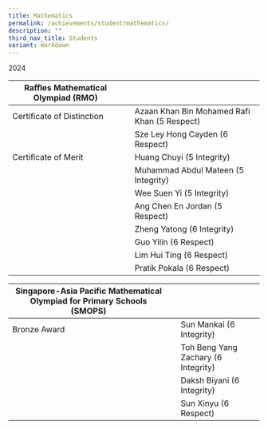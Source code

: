 ```yaml
---
title: Mathematics
permalink: /achievements/student/mathematics/
description: ""
third_nav_title: Students
variant: markdown
---
```

2024

| Raffles Mathematical Olympiad (RMO) |  |  |
| -------- | -------- | -------- |
| Certificate of Distinction     |      | Azaan Khan Bin Mohamed Rafi Khan (5 Respect)     |
|      |      | Sze Ley Hong Cayden (6 Respect)     |
| Certificate of Merit     |      | Huang Chuyi (5 Integrity)     |
|      |      | Muhammad Abdul Mateen  (5 Integrity)     |
|      |      | Wee Suen Yi  (5 Integrity)     |
|      |      | Ang Chen En Jordan (5 Respect)     |
|      |      | Zheng Yatong (6 Integrity)     |
|      |      | Guo Yilin (6 Respect)     |
|      |      | Lim Hui Ting (6 Respect)     |
|      |      | Pratik Pokala (6 Respect)     |

| Singapore-Asia Pacific Mathematical Olympiad for Primary Schools (SMOPS) |  |  |
| -------- | -------- | -------- |
| Bronze Award     |      | Sun Mankai (6 Integrity)     |
|      |      | Toh Beng Yang Zachary (6 Integrity)     |
|      |      | Daksh Biyani (6 Integrity)      |
|      |      | Sun Xinyu (6 Respect)     |



